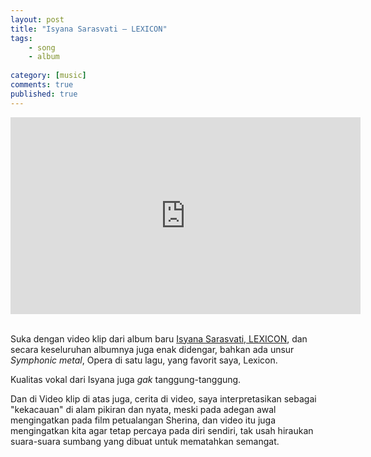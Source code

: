 ```yaml
---
layout: post
title: "Isyana Sarasvati — LEXICON"
tags: 
    - song
    - album
   
category: [music]
comments: true
published: true
---
```


<div class='embed-container'><iframe width="560" height="315" src="https://www.youtube.com/embed/Km_YS2Fn1ZY" frameborder="0" allow="accelerometer; autoplay; encrypted-media; gyroscope; picture-in-picture" allowfullscreen></iframe></div><br>

Suka dengan video klip dari album baru [Isyana Sarasvati, LEXICON](https://open.spotify.com/album/089QU9ZClm6mksCrXCDBSi?si=0k_BR6R0QrKfCeg97NyMYw, "Spotify"), dan secara keseluruhan albumnya juga enak didengar, bahkan ada unsur *Symphonic metal*, Opera di satu lagu, yang favorit saya, Lexicon. 

Kualitas vokal dari Isyana juga *gak* tanggung-tanggung.

Dan di Video klip di atas juga, cerita di video, saya interpretasikan sebagai "kekacauan" di alam pikiran dan nyata, meski pada adegan awal mengingatkan pada film petualangan Sherina, dan video itu juga mengingatkan kita agar tetap percaya pada diri sendiri, tak usah hiraukan suara-suara sumbang yang dibuat untuk mematahkan semangat.